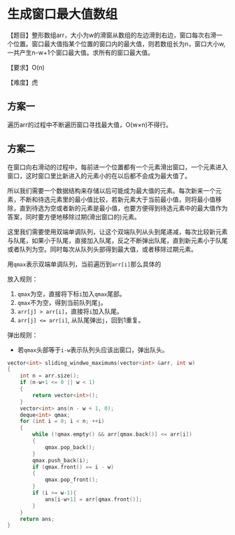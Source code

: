 # 生成窗口最大值数组
【题目】整形数组arr，大小为w的滑窗从数组的左边滑到右边，窗口每次右滑一个位置。窗口最大值指某个位置的窗口内的最大值，则若数组长为n，窗口大小w,一共产生n-w+1个窗口最大值。求所有的窗口最大值。

【要求】O(n)

【难度】虎
## 方案一
遍历arr的过程中不断遍历窗口寻找最大值，O(w×n)不得行。
## 方案二
在窗口向右滑动的过程中，每前进一个位置都有一个元素滑出窗口，一个元素进入窗口，这时窗口里比新进入的元素小的在以后都不会成为最大值了。

所以我们需要一个数据结构来存储以后可能成为最大值的元素。每次新来一个元素，不断和待选元素里的最小值比较，若新元素大于当前最小值，则将最小值移除，直到待选为空或者新的元素是最小值，也要方便得到待选元素中的最大值作为答案，同时要方便地移除过期(滑出窗口的)元素。

这里我们需要使用双端单调队列，让这个双端队列从头到尾递减，每次比较新元素与队尾，如果小于队尾，直接加入队尾，反之不断弹出队尾，直到新元素小于队尾或者队列为空。同时每次从队列头部得到最大值，或者移除过期元素。

用```qmax```表示双端单调队列，当前遍历到```arr[i]```那么具体的

放入规则：
1. ```qmax```为空，直接将下标```i```加入```qmax```尾部。
2. ```qmax```不为空，得到当前队列尾```j```。
3. ```arr[j] > arr[i]```，直接将```i```加入队尾。
4. ```arr[j] <= arr[i]```, 从队尾弹出```j```，回到1重复。

弹出规则：
* 若```qmax```头部等于```i-w```表示队列头应该出窗口，弹出队头。

```cpp
vector<int> sliding_windwo_maximums(vector<int> &arr, int w)
{
    int n = arr.size();
    if (n-w+1 <= 0 || w < 1)
    {
        return vector<int>();
    }
    vector<int> ans(n - w + 1, 0);
    deque<int> qmax;
    for (int i = 0; i < n; ++i)
    { 
        while (!qmax.empty() && arr[qmax.back()] <= arr[i])
        {
            qmax.pop_back();
        }
        qmax.push_back(i); 
        if (qmax.front() == i - w)
        {
            qmax.pop_front();
        } 
        if (i >= w-1){
            ans[i-w+1] = arr[qmax.front()];
        }
    }
    return ans;
}
```